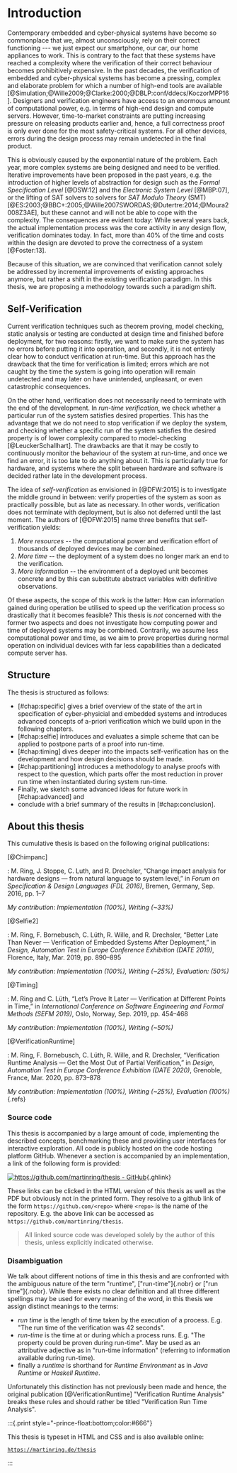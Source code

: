 # Introduction

Contemporary embedded and cyber-physical systems have become so commonplace
that we, almost unconsciously, rely on their correct functioning --- we
just expect our smartphone, our car, our home appliances to work. This is 
contrary to the fact that these systems have reached a complexity where the 
verification of their correct behaviour becomes prohibitively expensive. In the 
past decades, the verification of embedded and cyber-physical systems has become 
a pressing, complex and elaborate problem for which a number of high-end tools 
are available [@Simulation;@Wille2009;@Clarke:2000;@DBLP:conf/ddecs/KoczorMPP16]. 
Designers and verification engineers have access to an enormous amount of 
computational power, e.g. in terms of high-end design and compute servers. 
However, time-to-market constraints are putting increasing pressure on releasing 
products earlier and, hence, a full correctness proof is only ever done for the 
most safety-critical systems. For all other devices, errors during the design 
process may remain undetected in the final product.

This is obviously caused by the exponential nature of the problem. Each 
year, more complex systems are being designed and need to be verified. Iterative 
improvements have been proposed in the past years, e.g. the introduction of 
higher levels of abstraction for design such as the *Formal Specification Level* 
[@DSW:12] and the *Electronic System Level* [@MBP:07], or the lifting of SAT 
solvers to solvers for *SAT Modulo Theory* (SMT) [@ES:2003;@BBC+:2005;@Wille2007SWORDAS;@Dutertre:2014;@Moura2008Z3AE], but these cannot and will not be able to cope
with the complexity. The consequences are evident today: While several years 
back, the actual implementation process was the core activity in any design 
flow, verification dominates today. In fact, more than 40% of the time and costs
within the design are devoted to prove the correctness of a system [@Foster:13].

Because of this situation, we are convinced that verification cannot solely be 
addressed by incremental improvements of existing approaches anymore, but rather 
a shift in the existing verification paradigm. In this thesis, we are proposing 
a methodology towards such a paradigm shift. 

## Self-Verification

Current verification techniques such as theorem proving, model checking,
static analysis or testing are conducted at design time and finished before deployment,
for two reasons: firstly, we want to make sure the system has no errors
before putting it into operation, and secondly, it is not entirely clear
how to conduct verification at run-time. But this approach has the drawback that the
time for verification is limited; errors which are not caught by the time
the system is going into operation will remain undetected and may later on
have unintended, unpleasant, or even catastrophic consequences.

On the other hand, verification does not necessarily need to terminate with
the end of the development. In *run-time verification*, we check whether
a particular run of the system satisfies desired properties. This
has the advantage that we do not need to stop verification if we deploy the
system, and checking whether a specific run of the system satisfies the
desired property is of lower complexity compared to
model-checking [@LeuckerSchallhart]. The drawbacks are that it may be
costly to continuously monitor the behaviour of the system at run-time, and
once we find an error, it is too late to do anything about it. This is
particularly true for hardware, and systems where the split between hardware
and software is decided rather late in the development process.

The idea of *self-verification* as envisioned in [@DFW:2015] is to investigate 
the middle ground in between: verify properties of the system as soon as 
practically possible, but as late as necessary. In other words, verification 
does not terminate with deployment, but is also not deferred until the last moment.
The authors of [@DFW:2015] name three benefits that self-verification yields:

1. *More resources* -- the computational power and verification effort of 
   thousands of deployed devices may be combined.
1. *More time* -- the deployment of a system does no longer mark an end to the
   verification.
1. *More information* -- the environment of a deployed unit becomes concrete 
   and by this can substitute abstract variables with definitive observations.

Of these aspects, the scope of this work is the latter: How can information 
gained during operation be utilised to speed up the verification process so 
drastically that it becomes feasible? This thesis is *not* concerned with the 
former two aspects and does not investigate how computing power and time of 
deployed systems may be combined. Contrarily, we assume less computational power 
and time, as we aim to prove properties during normal operation on individual 
devices with far less capabilities than a dedicated compute server has.

## Structure

The thesis is structured as follows: 

- [#chap:specific] gives a brief overview of the state of the art in 
  specification of cyber-physicial and embedded systems and introduces 
  advanced concepts of a-priori verification which we build upon in the 
  following chapters.
- [#chap:selfie] introduces and evaluates a simple scheme that can be applied to 
  postpone parts of a proof into run-time.
- [#chap:timing] dives deeper into the impacts self-verification has on the 
  development and how design decisions should be made. 
- [#chap:partitioning] introduces a methodology to analyse proofs with respect 
  to the question, which parts offer the most reduction in prover run time when 
  instantiated during system run-time. 
- Finally, we sketch some advanced ideas for future work in [#chap:advanced] and 
- conclude with a brief summary of the results in [#chap:conclusion].

## About this thesis

This cumulative thesis is based on the following original publications:

[@Chimpanc]

: M. Ring, J. Stoppe, C. Luth, and R. Drechsler, “Change impact analysis for 
  hardware designs — from natural language to system level,” in *Forum on 
  Specification & Design Languages (FDL 2016)*, Bremen, Germany, Sep. 2016, pp. 
  1–7

  *My contribution: Implementation (100%), Writing (~33%)*

[@Selfie2]

: M. Ring, F. Bornebusch, C. Lüth, R. Wille, and R. Drechsler, “Better Late Than 
  Never — Verification of Embedded Systems After Deployment,” in *Design, 
  Automation Test in Europe Conference Exhibition (DATE 2019)*, Florence, Italy, 
  Mar. 2019, pp. 890–895

  *My contribution: Implementation (100%), Writing (~25%), Evaluation: (50%)*

[@Timing]

: M. Ring and C. Lüth, “Let’s Prove It Later — Verification at Different Points 
  in Time,” in *International Conference on Software Engineering and Formal 
  Methods (SEFM 2019)*, Oslo, Norway, Sep. 2019, pp. 454–468

  *My contribution: Implementation (100%), Writing (~50%)*

[@VerificationRuntime]

: M. Ring, F. Bornebusch, C. Lüth, R. Wille, and R. Drechsler, “Verification 
  Runtime Analysis — Get the Most Out of Partial Verification,” in *Design, 
  Automation Test in Europe Conference Exhibition (DATE 2020)*, Grenoble, France, 
  Mar. 2020, pp. 873–878

  *My contribution: Implementation (100%), Writing (~25%), Evaluation (100%)*
{.refs}

### Source code

This thesis is accompanied by a large amount of code, implementing the described 
concepts, benchmarking these and providing user interfaces for interactive 
exploration. All code is publicly hosted on the code hosting platform GitHub. 
Whenever a section is accompanied by an implementation, a link of the following 
form is provided:

[![https://github.com/martinring/thesis - GitHub](https://gh-card.dev/repos/martinring/thesis.svg?fullname=)](https://github.com/martinring/thesis){.ghlink}

These links can be clicked in the HTML version of this thesis as well as the PDF 
but obviously not in the printed form. They resolve to a github link of the 
form `https://github.com/<repo>` where `<repo>` is the name of the repository. 
E.g. the above link can be accessed as `https://github.com/martinring/thesis`.

> All linked source code was developed solely by the author of this thesis,
> unless explicitly indicated otherwise.

### Disambiguation

We talk about different notions of time in this thesis and are confronted with 
the ambiguous nature of the term "runtime", ["run-time"]{.nobr} or ["run time"]{.nobr}. While 
there exists no clear definition and all three different spellings may be used 
for every meaning of the word, in this thesis we assign distinct meanings to the 
terms:

- *run time* is the length of time taken by the execution of a process. 
  E.g. "The run time of the verification was 42 seconds".
- *run-time* is the time at or during which a process runs. 
  E.g. "The property could be proven during run-time". May be used as an 
  attributive adjective as in "run-time information" (referring to information
  available during run-time).
- finally a *runtime* is shorthand for *Runtime Environment* as in 
  *Java Runtime* or *Haskell Runtime*.

Unfortunately this distinction has not previously been made and hence, the 
original publication [@VerificationRuntime] "Verification Runtime Analysis" 
breaks these rules and should rather be titled "Verification Run Time Analysis".

:::{.print style="-prince-float:bottom;color:#666"}

This thesis is typeset in HTML and CSS and is also available online:

[`https://martinring.de/thesis`](https://martinring.de/thesis)

:::